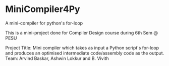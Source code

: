 # MiniCompiler4Py
A mini-compiler for python's for-loop

This is a mini-project done for Compiler Design course during 6th Sem @ PESU

Project Title: Mini compiler which takes as input a Python script's for-loop and produces an optimised intermediate code/assembly code as the output. 
Team: Arvind Baskar, Ashwin Lokkur and B. Vivith
